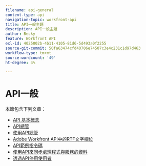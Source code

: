 ```yaml
---
filename: api-general
content-type: api
navigation-topic: workfront-api
title: API一般主題
description: API一般主題
author: Becky
feature: Workfront API
exl-id: 4025002b-4b11-4105-81d6-5d493a0f2255
source-git-commit: 50fa63474cfd40706e74507c3e4c231c1d97d463
workflow-type: tm+mt
source-wordcount: '49'
ht-degree: 4%

---
```



# API一般

本節包含下列文章：

* [API 基本概念](../../wf-api/general/api-basics.md)
* [API總管](../../wf-api/general/api-explorer.md)
* [使用API總管](../../wf-api/general/using-api-explorer.md)
* [Adobe Workfront API中的RTF文字欄位](../../wf-api/general/rich-text-field-api.md)
* [API範例指令碼](../../wf-api/general/api-example-scripts.md)
* [使用API來同步處理程式與服務的資料](../../wf-api/general/api-sync-data.md)
* [透過API停用使用者](../../wf-api/general/deactivate-user-api.md)
<!--
* [Projects API](../../wf-api/general/projects-api.md)
-->
